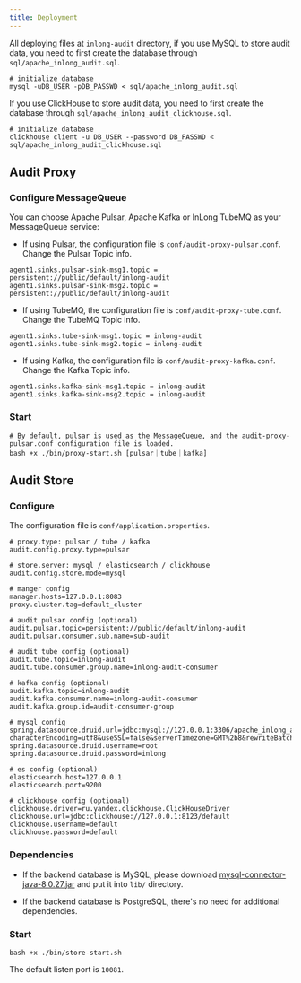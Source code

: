 ```yaml
---
title: Deployment
---
```


All deploying files at `inlong-audit` directory, if you use MySQL to store audit data, you need to first create the database through `sql/apache_inlong_audit.sql`.
```shell
# initialize database
mysql -uDB_USER -pDB_PASSWD < sql/apache_inlong_audit.sql
```

If you use ClickHouse to store audit data, you need to first create the database through `sql/apache_inlong_audit_clickhouse.sql`.
```shell
# initialize database
clickhouse client -u DB_USER --password DB_PASSWD < sql/apache_inlong_audit_clickhouse.sql
```
  
## Audit Proxy
### Configure MessageQueue
You can choose Apache Pulsar, Apache Kafka or InLong TubeMQ as your MessageQueue service:

- If using Pulsar, the configuration file is `conf/audit-proxy-pulsar.conf`. Change the Pulsar Topic info.

```Shell
agent1.sinks.pulsar-sink-msg1.topic = persistent://public/default/inlong-audit
agent1.sinks.pulsar-sink-msg2.topic = persistent://public/default/inlong-audit
```

- If using TubeMQ, the configuration file is `conf/audit-proxy-tube.conf`. Change the TubeMQ Topic info.

```Shell
agent1.sinks.tube-sink-msg1.topic = inlong-audit
agent1.sinks.tube-sink-msg2.topic = inlong-audit
```

- If using Kafka, the configuration file is `conf/audit-proxy-kafka.conf`. Change the Kafka Topic info.

```Shell
agent1.sinks.kafka-sink-msg1.topic = inlong-audit
agent1.sinks.kafka-sink-msg2.topic = inlong-audit
```

### Start
```Shell
# By default, pulsar is used as the MessageQueue, and the audit-proxy-pulsar.conf configuration file is loaded.
bash +x ./bin/proxy-start.sh [pulsar｜tube｜kafka]
```

## Audit Store
### Configure
The configuration file  is `conf/application.properties`. 

```Shell
# proxy.type: pulsar / tube / kafka
audit.config.proxy.type=pulsar

# store.server: mysql / elasticsearch / clickhouse 
audit.config.store.mode=mysql

# manger config
manager.hosts=127.0.0.1:8083
proxy.cluster.tag=default_cluster

# audit pulsar config (optional)
audit.pulsar.topic=persistent://public/default/inlong-audit
audit.pulsar.consumer.sub.name=sub-audit

# audit tube config (optional)
audit.tube.topic=inlong-audit
audit.tube.consumer.group.name=inlong-audit-consumer

# kafka config (optional)
audit.kafka.topic=inlong-audit
audit.kafka.consumer.name=inlong-audit-consumer
audit.kafka.group.id=audit-consumer-group

# mysql config
spring.datasource.druid.url=jdbc:mysql://127.0.0.1:3306/apache_inlong_audit?characterEncoding=utf8&useSSL=false&serverTimezone=GMT%2b8&rewriteBatchedStatements=true&allowMultiQueries=true&zeroDateTimeBehavior=CONVERT_TO_NULL
spring.datasource.druid.username=root
spring.datasource.druid.password=inlong

# es config (optional)
elasticsearch.host=127.0.0.1
elasticsearch.port=9200

# clickhouse config (optional)
clickhouse.driver=ru.yandex.clickhouse.ClickHouseDriver
clickhouse.url=jdbc:clickhouse://127.0.0.1:8123/default
clickhouse.username=default
clickhouse.password=default
```

### Dependencies
- If the backend database is MySQL, please download [mysql-connector-java-8.0.27.jar](https://repo1.maven.org/maven2/mysql/mysql-connector-java/8.0.27/mysql-connector-java-8.0.27.jar) and put it into `lib/` directory.

- If the backend database is PostgreSQL, there's no need for additional dependencies.

### Start
```Shell
bash +x ./bin/store-start.sh
```

The default listen port is `10081`.